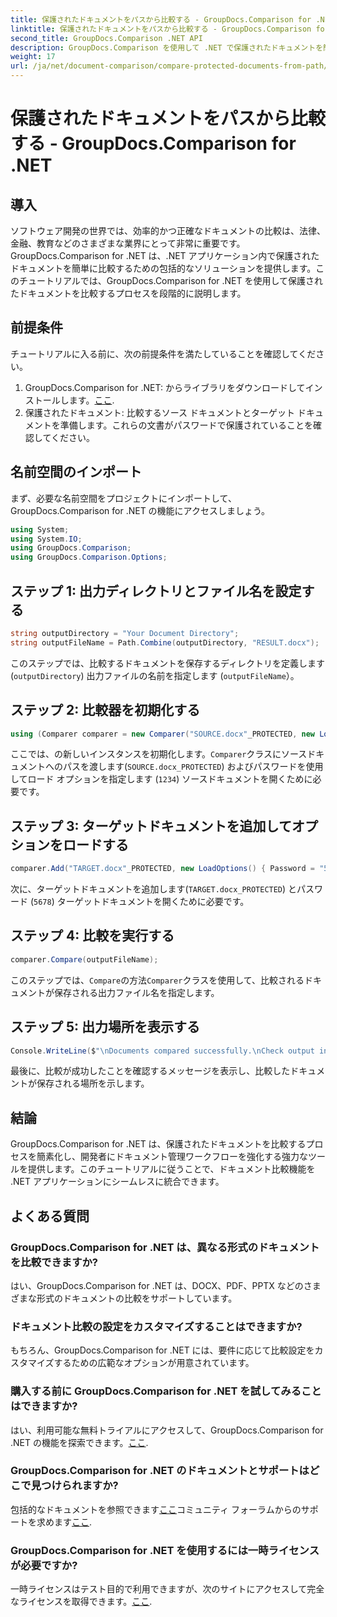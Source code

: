 ```yaml
---
title: 保護されたドキュメントをパスから比較する - GroupDocs.Comparison for .NET
linktitle: 保護されたドキュメントをパスから比較する - GroupDocs.Comparison for .NET
second_title: GroupDocs.Comparison .NET API
description: GroupDocs.Comparison を使用して .NET で保護されたドキュメントを簡単に比較し、シームレスに統合します。ドキュメント管理ワークフローを強化します。
weight: 17
url: /ja/net/document-comparison/compare-protected-documents-from-path/
---
```


# 保護されたドキュメントをパスから比較する - GroupDocs.Comparison for .NET

## 導入
ソフトウェア開発の世界では、効率的かつ正確なドキュメントの比較は、法律、金融、教育などのさまざまな業界にとって非常に重要です。 GroupDocs.Comparison for .NET は、.NET アプリケーション内で保護されたドキュメントを簡単に比較するための包括的なソリューションを提供します。このチュートリアルでは、GroupDocs.Comparison for .NET を使用して保護されたドキュメントを比較するプロセスを段階的に説明します。
## 前提条件
チュートリアルに入る前に、次の前提条件を満たしていることを確認してください。
1.  GroupDocs.Comparison for .NET: からライブラリをダウンロードしてインストールします。[ここ](https://releases.groupdocs.com/comparison/net/).
2. 保護されたドキュメント: 比較するソース ドキュメントとターゲット ドキュメントを準備します。これらの文書がパスワードで保護されていることを確認してください。

## 名前空間のインポート
まず、必要な名前空間をプロジェクトにインポートして、GroupDocs.Comparison for .NET の機能にアクセスしましょう。
```csharp
using System;
using System.IO;
using GroupDocs.Comparison;
using GroupDocs.Comparison.Options;
```

## ステップ 1: 出力ディレクトリとファイル名を設定する
```csharp
string outputDirectory = "Your Document Directory";
string outputFileName = Path.Combine(outputDirectory, "RESULT.docx");
```
このステップでは、比較するドキュメントを保存するディレクトリを定義します (`outputDirectory`) 出力ファイルの名前を指定します (`outputFileName`）。
## ステップ 2: 比較器を初期化する
```csharp
using (Comparer comparer = new Comparer("SOURCE.docx"_PROTECTED, new LoadOptions(){ Password = "1234" }))
```
ここでは、の新しいインスタンスを初期化します。`Comparer`クラスにソースドキュメントへのパスを渡します(`SOURCE.docx_PROTECTED`) およびパスワードを使用してロード オプションを指定します (`1234`) ソースドキュメントを開くために必要です。
## ステップ 3: ターゲットドキュメントを追加してオプションをロードする
```csharp
comparer.Add("TARGET.docx"_PROTECTED, new LoadOptions() { Password = "5678" });
```
次に、ターゲットドキュメントを追加します(`TARGET.docx_PROTECTED`) とパスワード (`5678`) ターゲットドキュメントを開くために必要です。
## ステップ 4: 比較を実行する
```csharp
comparer.Compare(outputFileName);
```
このステップでは、`Compare`の方法`Comparer`クラスを使用して、比較されるドキュメントが保存される出力ファイル名を指定します。
## ステップ 5: 出力場所を表示する
```csharp
Console.WriteLine($"\nDocuments compared successfully.\nCheck output in {Directory.GetCurrentDirectory()}.");
```
最後に、比較が成功したことを確認するメッセージを表示し、比較したドキュメントが保存される場所を示します。

## 結論
GroupDocs.Comparison for .NET は、保護されたドキュメントを比較するプロセスを簡素化し、開発者にドキュメント管理ワークフローを強化する強力なツールを提供します。このチュートリアルに従うことで、ドキュメント比較機能を .NET アプリケーションにシームレスに統合できます。
## よくある質問
### GroupDocs.Comparison for .NET は、異なる形式のドキュメントを比較できますか?
はい、GroupDocs.Comparison for .NET は、DOCX、PDF、PPTX などのさまざまな形式のドキュメントの比較をサポートしています。
### ドキュメント比較の設定をカスタマイズすることはできますか?
もちろん、GroupDocs.Comparison for .NET には、要件に応じて比較設定をカスタマイズするための広範なオプションが用意されています。
### 購入する前に GroupDocs.Comparison for .NET を試してみることはできますか?
はい、利用可能な無料トライアルにアクセスして、GroupDocs.Comparison for .NET の機能を探索できます。[ここ](https://releases.groupdocs.com/).
### GroupDocs.Comparison for .NET のドキュメントとサポートはどこで見つけられますか?
包括的なドキュメントを参照できます[ここ](https://tutorials.groupdocs.com/comparison/net/)コミュニティ フォーラムからのサポートを求めます[ここ](https://forum.groupdocs.com/c/comparison/12).
### GroupDocs.Comparison for .NET を使用するには一時ライセンスが必要ですか?
一時ライセンスはテスト目的で利用できますが、次のサイトにアクセスして完全なライセンスを取得できます。[ここ](https://purchase.groupdocs.com/buy).